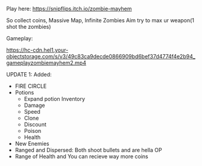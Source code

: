 Play here: https://snipflips.itch.io/zombie-mayhem

So collect coins, Massive Map, Infinite Zombies
Aim try to max ur weapon(1 shot the zombies)

Gameplay:

https://hc-cdn.hel1.your-objectstorage.com/s/v3/49c83ca9decde0866909bd6bef37d4774f4e2b94_gameplayzombiemayhem2.mp4

UPDATE 1:
Added:
- FIRE CIRCLE
- Potions
   - Expand potion Inventory
   - Damage
   - Speed
   - Clone
   - Discount
   - Poison
   - Health
- New Enemies
- Ranged and Dispersed: Both shoot bullets and are hella OP
- Range of Health and You can recieve way more coins
